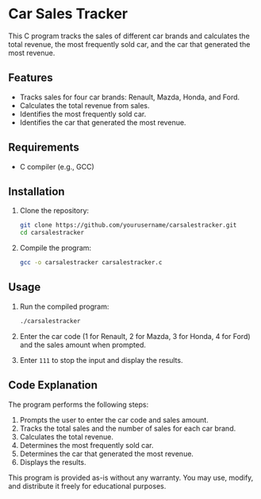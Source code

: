 # Car Sales Tracker

This C program tracks the sales of different car brands and calculates the total revenue, the most frequently sold car, and the car that generated the most revenue.

## Features

- Tracks sales for four car brands: Renault, Mazda, Honda, and Ford.
- Calculates the total revenue from sales.
- Identifies the most frequently sold car.
- Identifies the car that generated the most revenue.

## Requirements

- C compiler (e.g., GCC)

## Installation

1. Clone the repository:
    ```sh
    git clone https://github.com/yourusername/carsalestracker.git
    cd carsalestracker
    ```

2. Compile the program:
    ```sh
    gcc -o carsalestracker carsalestracker.c
    ```

## Usage

1. Run the compiled program:
    ```sh
    ./carsalestracker
    ```

2. Enter the car code (1 for Renault, 2 for Mazda, 3 for Honda, 4 for Ford) and the sales amount when prompted.
3. Enter `111` to stop the input and display the results.

## Code Explanation

The program performs the following steps:

1. Prompts the user to enter the car code and sales amount.
2. Tracks the total sales and the number of sales for each car brand.
3. Calculates the total revenue.
4. Determines the most frequently sold car.
5. Determines the car that generated the most revenue.
6. Displays the results.

This program is provided as-is without any warranty. You may use, modify, and distribute it freely for educational purposes.
